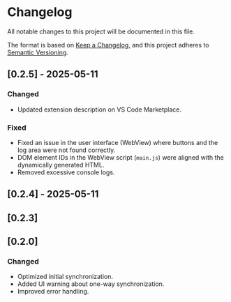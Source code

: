 # Changelog

All notable changes to this project will be documented in this file.

The format is based on [Keep a Changelog](https://keepachangelog.com/en/1.0.0/),
and this project adheres to [Semantic Versioning](https://semver.org/spec/v2.0.0.html).

## [0.2.5] - 2025-05-11
### Changed
- Updated extension description on VS Code Marketplace.
### Fixed
- Fixed an issue in the user interface (WebView) where buttons and the log area were not found correctly.
- DOM element IDs in the WebView script (`main.js`) were aligned with the dynamically generated HTML.
- Removed excessive console logs.

## [0.2.4] - 2025-05-11

## [0.2.3]

## [0.2.0]
### Changed
- Optimized initial synchronization.
- Added UI warning about one-way synchronization.
- Improved error handling.


